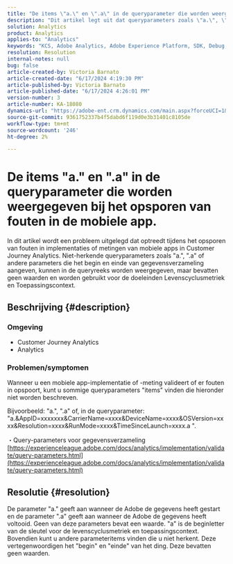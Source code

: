 ```yaml
---
title: "De items \"a.\" en \".a\" in de queryparameter die worden weergegeven wanneer fouten in de mobiele toepassing worden opgespoord."
description: "Dit artikel legt uit dat queryparameters zoals \"a.\", \".a\" die tijdens het opsporen van fouten in implementaties van mobiele apps in CJA worden gezien, deel uitmaken van het gegevensverzamelingsproces van de Adobe."
solution: Analytics
product: Analytics
applies-to: "Analytics"
keywords: "KCS, Adobe Analytics, Adobe Experience Platform, SDK, Debug, Query Parameters"
resolution: Resolution
internal-notes: null
bug: false
article-created-by: Victoria Barnato
article-created-date: "6/17/2024 4:19:30 PM"
article-published-by: Victoria Barnato
article-published-date: "6/17/2024 4:26:01 PM"
version-number: 3
article-number: KA-18080
dynamics-url: "https://adobe-ent.crm.dynamics.com/main.aspx?forceUCI=1&pagetype=entityrecord&etn=knowledgearticle&id=f783205d-c52c-ef11-840a-6045bd026b83"
source-git-commit: 9361752337b4f5dabd6f119d0e3b31401c8105de
workflow-type: tm+mt
source-wordcount: '246'
ht-degree: 2%

---
```


# De items &quot;a.&quot; en &quot;.a&quot; in de queryparameter die worden weergegeven bij het opsporen van fouten in de mobiele app.


In dit artikel wordt een probleem uitgelegd dat optreedt tijdens het opsporen van fouten in implementaties of metingen van mobiele apps in Customer Journey Analytics. Niet-herkende queryparameters zoals &quot;a.&quot;, &quot;.a&quot; of andere parameters die het begin en einde van gegevensverzameling aangeven, kunnen in de queryreeks worden weergegeven, maar bevatten geen waarden en worden gebruikt voor de doeleinden Levenscyclusmetriek en Toepassingscontext.

## Beschrijving {#description}


### <b>Omgeving</b>

- Customer Journey Analytics
- Analytics




### <b>Problemen/symptomen</b>

Wanneer u een mobiele app-implementatie of -meting valideert of er fouten in opspoort, kunt u sommige queryparameters &quot;items&quot; vinden die hieronder niet worden beschreven.

Bijvoorbeeld: &quot;a.&quot;, &quot;.a&quot; of, in de queryparameter: &quot;a.&amp;AppID=xxxxxxx&amp;CarrierName=xxxx&amp;DeviceName=xxxx&amp;OSVersion=xxxx&amp;Resolution=xxxx&amp;RunMode=xxxx&amp;TimeSinceLaunch=xxxx.a &quot;.

・Query-parameters voor gegevensverzameling
[https://experienceleague.adobe.com/docs/analytics/implementation/validate/query-parameters.html](https://experienceleague.adobe.com/docs/analytics/implementation/validate/query-parameters.html)




## Resolutie {#resolution}


De parameter &quot;a.&quot; geeft aan wanneer de Adobe de gegevens heeft gestart en de parameter &quot;.a&quot; geeft aan wanneer de Adobe de gegevens heeft voltooid. Geen van deze parameters bevat een waarde. &quot;a&quot; is de beginletter van de sleutel voor de levenscyclusmetriek en toepassingscontext. Bovendien kunt u andere parameteritems vinden die u niet herkent. Deze vertegenwoordigen het &quot;begin&quot; en &quot;einde&quot; van het ding. Deze bevatten geen waarden.
